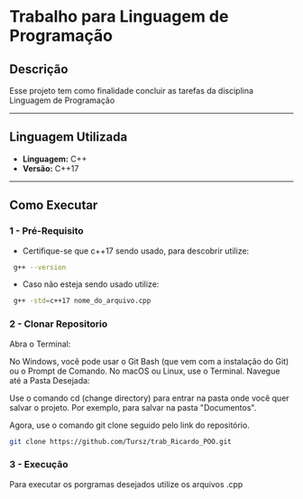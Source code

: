 # Trabalho para Linguagem de Programação

## Descrição

Esse projeto tem como finalidade concluir as tarefas da disciplina Linguagem de Programação

---

## Linguagem Utilizada

- **Linguagem:** C++
- **Versão:** C++17

---

## Como Executar

### 1 - Pré-Requisito
- Certifique-se que c++17 sendo usado, para descobrir utilize:
```bash
 g++ --version
```
- Caso não esteja sendo usado utilize:
```bash
 g++ -std=c++17 nome_do_arquivo.cpp
```

### 2 - Clonar Repositorio
Abra o Terminal:

No Windows, você pode usar o Git Bash (que vem com a instalação do Git) ou o Prompt de Comando.
No macOS ou Linux, use o Terminal.
Navegue até a Pasta Desejada:

Use o comando cd (change directory) para entrar na pasta onde você quer salvar o projeto. Por exemplo, para salvar na pasta "Documentos".

Agora, use o comando git clone seguido pelo link do repositório.

```bash
git clone https://github.com/Tursz/trab_Ricardo_POO.git
```

### 3 - Execução
Para executar os porgramas desejados utilize os arquivos .cpp
